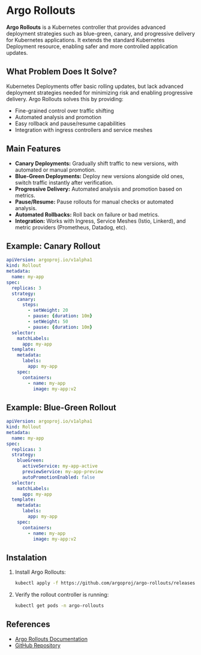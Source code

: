 # Argo Rollouts

**Argo Rollouts** is a Kubernetes controller that provides advanced deployment strategies such as blue-green, canary, and progressive delivery for Kubernetes applications. It extends the standard Kubernetes Deployment resource, enabling safer and more controlled application updates.

## What Problem Does It Solve?

Kubernetes Deployments offer basic rolling updates, but lack advanced deployment strategies needed for minimizing risk and enabling progressive delivery. Argo Rollouts solves this by providing:

- Fine-grained control over traffic shifting
- Automated analysis and promotion
- Easy rollback and pause/resume capabilities
- Integration with ingress controllers and service meshes

## Main Features

- **Canary Deployments:** Gradually shift traffic to new versions, with automated or manual promotion.
- **Blue-Green Deployments:** Deploy new versions alongside old ones, switch traffic instantly after verification.
- **Progressive Delivery:** Automated analysis and promotion based on metrics.
- **Pause/Resume:** Pause rollouts for manual checks or automated analysis.
- **Automated Rollbacks:** Roll back on failure or bad metrics.
- **Integration:** Works with Ingress, Service Meshes (Istio, Linkerd), and metric providers (Prometheus, Datadog, etc).

## Example: Canary Rollout

```yaml
apiVersion: argoproj.io/v1alpha1
kind: Rollout
metadata:
  name: my-app
spec:
  replicas: 3
  strategy:
    canary:
      steps:
        - setWeight: 20
        - pause: {duration: 10m}
        - setWeight: 50
        - pause: {duration: 10m}
  selector:
    matchLabels:
      app: my-app
  template:
    metadata:
      labels:
        app: my-app
    spec:
      containers:
        - name: my-app
          image: my-app:v2
```

## Example: Blue-Green Rollout

```yaml
apiVersion: argoproj.io/v1alpha1
kind: Rollout
metadata:
  name: my-app
spec:
  replicas: 3
  strategy:
    blueGreen:
      activeService: my-app-active
      previewService: my-app-preview
      autoPromotionEnabled: false
  selector:
    matchLabels:
      app: my-app
  template:
    metadata:
      labels:
        app: my-app
    spec:
      containers:
        - name: my-app
          image: my-app:v2
```

## Instalation
1. Install Argo Rollouts:

   ```bash
   kubectl apply -f https://github.com/argoproj/argo-rollouts/releases/latest/download/install.yaml
   ```

2. Verify the rollout controller is running:

   ```bash
   kubectl get pods -n argo-rollouts
   ```

## References

- [Argo Rollouts Documentation](https://argoproj.github.io/argo-rollouts/)
- [GitHub Repository](https://github.com/argoproj/argo-rollouts)